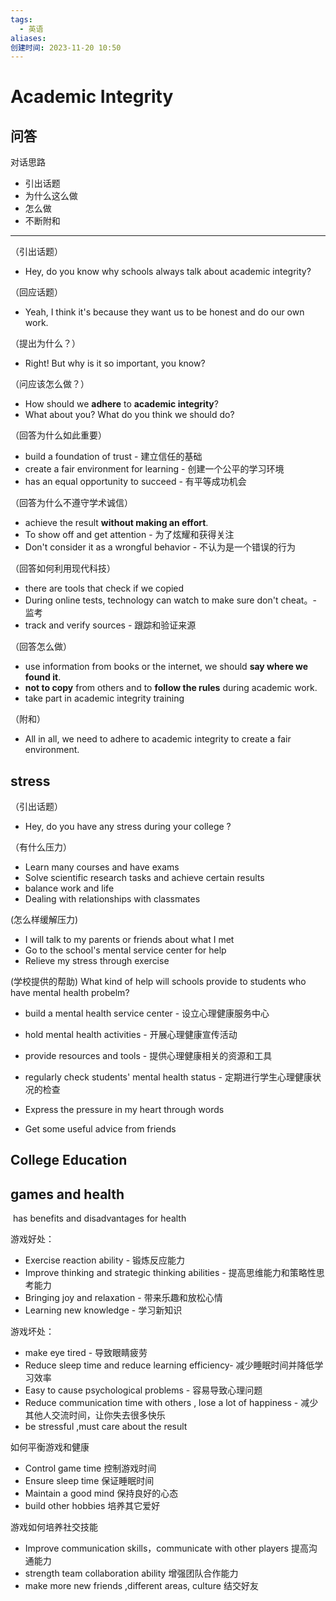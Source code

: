```yaml
---
tags:
  - 英语
aliases: 
创建时间: 2023-11-20 10:50
---
```

# Academic Integrity

## 问答

对话思路
- 引出话题
- 为什么这么做
- 怎么做
- 不断附和
---

（引出话题）
- Hey, do you know why schools always talk about academic integrity?

（回应话题）
- Yeah, I think it's because they want us to be honest and do our own work.

（提出为什么？）
- Right! But why is it so important, you know?

（问应该怎么做？）
- How should we **adhere** to **academic integrity**?
- What about you? What do you think we should do?

（回答为什么如此重要）
- build a foundation of trust - 建立信任的基础
- create a fair environment for learning - 创建一个公平的学习环境
-  has an equal opportunity to succeed - 有平等成功机会

（回答为什么不遵守学术诚信）
-  achieve the  result **without making an effort**.
- To show off and get attention - 为了炫耀和获得关注
- Don't consider it as a wrongful behavior - 不认为是一个错误的行为

（回答如何利用现代科技）

- there are tools that check if we copied
- During online tests, technology can watch to make sure don't cheat。- 监考
- track and verify sources - 跟踪和验证来源

（回答怎么做）
- use information from books or the internet, we should **say where we found it**. 
-  **not to copy** from others and to **follow the rules** during academic work. 
- take part in academic integrity training

（附和）
- All in all, we need to adhere to academic integrity to create a fair environment.


## stress

（引出话题）
- Hey, do you have any stress during your college ?

（有什么压力）
- Learn many courses and have exams
- Solve scientific research tasks and achieve certain results
- balance work and life
- Dealing with relationships with classmates

(怎么样缓解压力)

- I will talk to my parents or friends about what I met
- Go to the school's mental service center for help
- Relieve my stress through exercise

(学校提供的帮助) What kind of help will schools provide to students who have mental health probelm?

- build a mental health service center - 设立心理健康服务中心
- hold mental health activities - 开展心理健康宣传活动
- provide resources and tools - 提供心理健康相关的资源和工具
- regularly check students' mental health status - 定期进行学生心理健康状况的检查


- Express the pressure in my heart through words
- Get some useful advice from friends


## College Education

## games and health

 has benefits and disadvantages for health

游戏好处：
- Exercise reaction ability  - 锻炼反应能力
- Improve thinking and strategic thinking abilities - 提高思维能力和策略性思考能力
- Bringing joy and relaxation - 带来乐趣和放松心情
- Learning new knowledge - 学习新知识

游戏坏处：
- make eye tired - 导致眼睛疲劳
- Reduce sleep time and reduce learning efficiency- 减少睡眠时间并降低学习效率
- Easy to cause psychological problems - 容易导致心理问题
- Reduce communication time with others , lose a lot of happiness - 减少其他人交流时间，让你失去很多快乐
- be stressful ,must care about the result

如何平衡游戏和健康
- Control game time 控制游戏时间
- Ensure sleep time  保证睡眠时间
- Maintain a good mind  保持良好的心态
- build other hobbies 培养其它爱好

游戏如何培养社交技能
- Improve communication skills，communicate with other players  提高沟通能力
- strength team collaboration ability 增强团队合作能力
- make more new friends ,different areas, culture  结交好友






